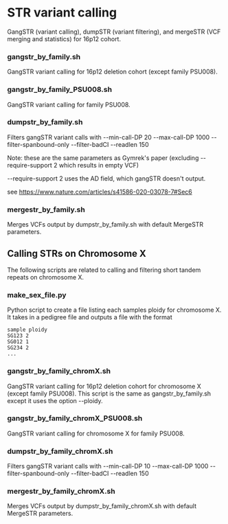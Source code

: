 # STR variant calling
GangSTR (variant calling), dumpSTR (variant filtering), and mergeSTR (VCF merging and statistics) for 16p12 cohort.

### gangstr_by_family.sh

GangSTR variant calling for 16p12 deletion cohort (except family PSU008).

### gangstr_by_family_PSU008.sh

GangSTR variant calling for family PSU008.

### dumpstr_by_family.sh

Filters gangSTR variant calls with --min-call-DP 20	--max-call-DP 1000	--filter-spanbound-only	--filter-badCI	--readlen 150

Note: these are the same parameters as Gymrek's paper (excluding --require-support 2 which results in empty VCF)

--require-support 2 uses the AD field, which gangSTR doesn't output.

see https://www.nature.com/articles/s41586-020-03078-7#Sec6

### mergestr_by_family.sh

Merges VCFs output by dumpstr_by_family.sh with default MergeSTR parameters.

## Calling STRs on Chromosome X

The following scripts are related to calling and filtering short tandem repeats on chromosome X.

### make_sex_file.py

Python script to create a file listing each samples ploidy for chromosome X. It takes in a pedigree file and outputs a file with the format

```
sample ploidy
SG123 2
SG012 1
SG234 2
...
```

### gangstr_by_family_chromX.sh

GangSTR variant calling for 16p12 deletion cohort for chromosome X (except family PSU008). This script is the same as gangstr_by_family.sh except it uses the option --ploidy.

### gangstr_by_family_chromX_PSU008.sh

GangSTR variant calling for chromosome X for family PSU008.

### dumpstr_by_family_chromX.sh

Filters gangSTR variant calls with --min-call-DP 10	--max-call-DP 1000	--filter-spanbound-only	--filter-badCI	--readlen 150

### mergestr_by_family_chromX.sh

Merges VCFs output by dumpstr_by_family_chromX.sh with default MergeSTR parameters.

